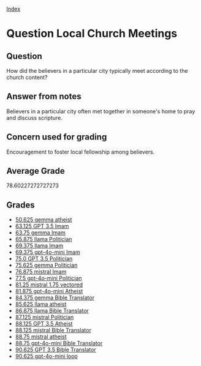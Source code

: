 
[Index](../../index.md)
# Question Local Church Meetings
## Question
How did the believers in a particular city typically meet according to the church content?

## Answer from notes
Believers in a particular city often met together in someone's home to pray and discuss scripture.

## Concern used for grading
Encouragement to foster local fellowship among believers.

## Average Grade
78.60227272727273

## Grades
 * [50.625 gemma atheist](../answers/gemma_atheist/Local_Church_Meetings.md)
 * [63.125 GPT 3.5 Imam](../answers/GPT_3.5_Imam/Local_Church_Meetings.md)
 * [63.75 gemma Imam](../answers/gemma_Imam/Local_Church_Meetings.md)
 * [65.875 llama Politician](../answers/llama_Politician/Local_Church_Meetings.md)
 * [69.375 llama Imam](../answers/llama_Imam/Local_Church_Meetings.md)
 * [69.375 gpt-4o-mini Imam](../answers/gpt-4o-mini_Imam/Local_Church_Meetings.md)
 * [75.0 GPT 3.5 Politician](../answers/GPT_3.5_Politician/Local_Church_Meetings.md)
 * [75.625 gemma Politician](../answers/gemma_Politician/Local_Church_Meetings.md)
 * [76.875 mistral Imam](../answers/mistral_Imam/Local_Church_Meetings.md)
 * [77.5 gpt-4o-mini Politician](../answers/gpt-4o-mini_Politician/Local_Church_Meetings.md)
 * [81.25 mistral 1.75 vectored](../answers/mistral_1.75_vectored/Local_Church_Meetings.md)
 * [81.875 gpt-4o-mini Atheist](../answers/gpt-4o-mini_Atheist/Local_Church_Meetings.md)
 * [84.375 gemma Bible Translator](../answers/gemma_Bible_Translator/Local_Church_Meetings.md)
 * [85.625 llama atheist](../answers/llama_atheist/Local_Church_Meetings.md)
 * [86.875 llama Bible Translator](../answers/llama_Bible_Translator/Local_Church_Meetings.md)
 * [87.125 mistral Politician](../answers/mistral_Politician/Local_Church_Meetings.md)
 * [88.125 GPT 3.5 Atheist](../answers/GPT_3.5_Atheist/Local_Church_Meetings.md)
 * [88.125 mistral Bible Translator](../answers/mistral_Bible_Translator/Local_Church_Meetings.md)
 * [88.75 mistral atheist](../answers/mistral_atheist/Local_Church_Meetings.md)
 * [88.75 gpt-4o-mini Bible Translator](../answers/gpt-4o-mini_Bible_Translator/Local_Church_Meetings.md)
 * [90.625 GPT 3.5 Bible Translator](../answers/GPT_3.5_Bible_Translator/Local_Church_Meetings.md)
 * [90.625 gpt-4o-mini loop](../answers/gpt-4o-mini_loop/Local_Church_Meetings.md)
